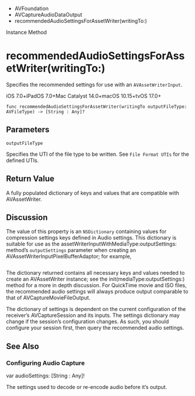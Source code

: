 

- AVFoundation
- AVCaptureAudioDataOutput
-  recommendedAudioSettingsForAssetWriter(writingTo:) 

Instance Method

# recommendedAudioSettingsForAssetWriter(writingTo:)

Specifies the recommended settings for use with an `AVAssetWriterInput`.

iOS 7.0+iPadOS 7.0+Mac Catalyst 14.0+macOS 10.15+tvOS 17.0+

``` source
func recommendedAudioSettingsForAssetWriter(writingTo outputFileType: AVFileType) -> [String : Any]?
```

## Parameters 

`outputFileType`  

Specifies the UTI of the file type to be written. See `File Format UTIs` for the defined UTIs.

## Return Value

A fully populated dictionary of keys and values that are compatible with AVAssetWriter.

## Discussion

The value of this property is an `NSDictionary` containing values for compression settings keys defined in Audio settings. This dictionary is suitable for use as the assetWriterInputWithMediaType:outputSettings: method’s `outputSettings` parameter when creating an AVAssetWriterInputPixelBufferAdaptor; for example,

```
```

The dictionary returned contains all necessary keys and values needed to create an AVAssetWriter instance; see the init(mediaType:outputSettings:) method for a more in depth discussion. For QuickTime movie and ISO files, the recommended audio settings will always produce output comparable to that of AVCaptureMovieFileOutput.

The dictionary of settings is dependent on the current configuration of the receiver’s AVCaptureSession and its inputs. The settings dictionary may change if the session’s configuration changes. As such, you should configure your session first, then query the recommended audio settings.

## See Also

### Configuring Audio Capture

var audioSettings: [String : Any]!

The settings used to decode or re-encode audio before it’s output.

